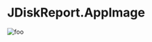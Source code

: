 # JDiskReport.AppImage

![foo](https://github.com/nx-appbuild-hub/JDiskReport.AppImage//actions/workflows/makefile.yml/badge.svg)
